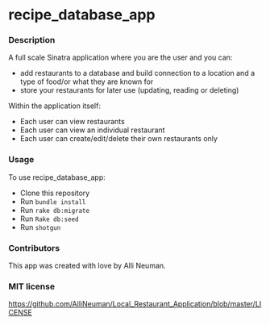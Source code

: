 # recipe_database_app

### Description
A full scale Sinatra application where you are the user and you can:
+ add restaurants to a database and build connection to a location and a type of food/or what they are known for
+ store your restaurants for later use (updating, reading or deleting)

Within the application itself:
+ Each user can view restaurants
+ Each user can view an individual restaurant
+ Each user can create/edit/delete their own restaurants only

### Usage
To use recipe_database_app:
+ Clone this repository
+ Run `bundle install`
+ Run `rake db:migrate`
+ Run `Rake db:seed`
+ Run `shotgun`

### Contributors
This app was created with love by Alli Neuman.

### MIT license
https://github.com/AlliNeuman/Local_Restaurant_Application/blob/master/LICENSE
